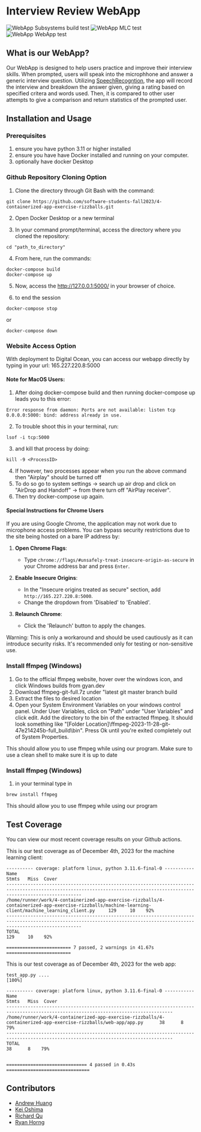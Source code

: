# Interview Review WebApp
![WebApp Subsystems build test](https://github.com/software-students-fall2023/4-containerized-app-exercise-rizzballs/actions/workflows/lint.yml/badge.svg)
![WebApp MLC test](https://github.com/software-students-fall2023/4-containerized-app-exercise-rizzballs/actions/workflows/ml-test.yml/badge.svg)
![WebApp WebApp test](https://github.com/software-students-fall2023/4-containerized-app-exercise-rizzballs/actions/workflows/app-test.yml/badge.svg)

## What is our WebApp?

Our WebApp is designed to help users practice and improve their interview skills. When prompted, users will speak into the microphhone and answer a generic interview question. Utilizing [SpeechRecogntion](https://pypi.org/project/SpeechRecognition/), the app will record the interview and breakdown the answer given, giving a rating based on specified critera and words used. Then, it is compared to other user attempts to give a comparison and return statistics of the prompted user.

## Installation and Usage

### Prerequisites
1. ensure you have python 3.11 or higher installed 
2. ensure you have have Docker installed and running on your computer.
3. optionally have docker Desktop 
### Github Repository Cloning Option
1. Clone the directory through Git Bash with the command:

```
git clone https://github.com/software-students-fall2023/4-containerized-app-exercise-rizzballs.git
```

2. Open Docker Desktop or a new terminal 

3. In your command prompt/terminal, access the directory where you cloned the repository:
```
cd "path_to_directory"
```

4. From here, run the commands:
```
docker-compose build
docker-compose up
```
5. Now, access the http://127.0.0.1:5000/ in your browser of choice.

6. to end the session 
```
docker-compose stop
```
or 
```
docker-compose down
```

### Website Access Option

With deployment to Digital Ocean, you can access our webapp directly by typing in your url: 165.227.220.8:5000

#### Note for MacOS Users:
1. After doing docker-compose build and then running docker-compose up leads you to this error: 
```
Error response from daemon: Ports are not available: listen tcp 0.0.0.0:5000: bind: address already in use.

```
2. To trouble shoot this in your terminal, run:
```
lsof -i tcp:5000
```
3. and kill that process by doing: 
```
kill -9 <ProcessID>
```
4. If however, two processes appear when you run the above command then "Airplay" should be turned off
5. To do so go to system settings -> search up air drop and click on "AirDrop and Handoff" -> from there turn off "AirPlay receiver".
6. Then try docker-compose up again. 

#### Special Instructions for Chrome Users
If you are using Google Chrome, the application may not work due to microphone access problems. You can bypass security restrictions due to the site being hosted on a bare IP address by:

1. **Open Chrome Flags**:
   - Type `chrome://flags/#unsafely-treat-insecure-origin-as-secure` in your Chrome address bar and press `Enter`.

2. **Enable Insecure Origins**:
   - In the "Insecure origins treated as secure" section, add `http://165.227.220.8:5000`.
   - Change the dropdown from 'Disabled' to 'Enabled'.

3. **Relaunch Chrome**:
   - Click the 'Relaunch' button to apply the changes.

Warning: This is only a workaround and should be used cautiously as it can introduce security risks. It's recommended only for testing or non-sensitive use.


### Install ffmpeg (Windows)
1. Go to the official ffmpeg website, hover over the windows icon, and click Windows builds from gyan.dev
2. Download ffmpeg-git-full.7z under "latest git master branch build
3. Extract the files to desired location
4. Open your System Environment Variables on your windows control panel. Under User Variables, click on "Path" under "User Variables" and click edit. Add the directory to the bin of the extracted ffmpeg. It should look something like "[Folder Location]\ffmpeg-2023-11-28-git-47e214245b-full_build\bin". Press Ok until you're exited completely out of System Properties. 

This should allow you to use ffmpeg while using our program. Make sure to use a clean shell to make sure it is up to date

### Install ffmpeg (Windows)
1. in your terminal type in 
```
brew install ffmpeg 
```
This should allow you to use ffmpeg while using our program

## Test Coverage

You can view our most recent coverage results on your Github actions.

This is our test coverage as of December 4th, 2023 for the machine learning client:

```
---------- coverage: platform linux, python 3.11.6-final-0 -----------
Name                                                                                                                                                 Stmts   Miss  Cover
------------------------------------------------------------------------------------------------------------------------------------------------------------------------
/home/runner/work/4-containerized-app-exercise-rizzballs/4-containerized-app-exercise-rizzballs/machine-learning-client/machine_learning_client.py     129     10    92%
------------------------------------------------------------------------------------------------------------------------------------------------------------------------
TOTAL                                                                                                                                                  129     10    92%

======================== 7 passed, 2 warnings in 41.67s ========================
```

This is our test coverage as of December 4th, 2023 for the web app:

```
test_app.py ....                                                         [100%]

---------- coverage: platform linux, python 3.11.6-final-0 -----------
Name                                                                                                             Stmts   Miss  Cover
------------------------------------------------------------------------------------------------------------------------------------
/home/runner/work/4-containerized-app-exercise-rizzballs/4-containerized-app-exercise-rizzballs/web-app/app.py      38      8    79%
------------------------------------------------------------------------------------------------------------------------------------
TOTAL                                                                                                               38      8    79%


============================== 4 passed in 0.43s ===============================
```

## Contributors

- [Andrew Huang](https://github.com/andrew0022)
- [Kei Oshima](https://github.com/KeiOshima)
- [Richard Qu](https://github.com/kingslayerrq)
- [Ryan Horng](https://github.com/Ryan-Horng)